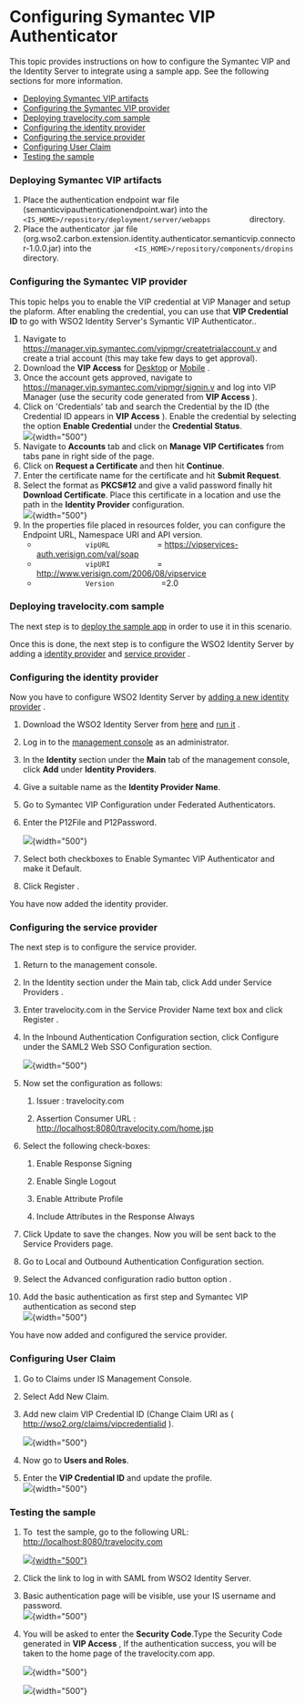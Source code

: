 # Configuring Symantec VIP Authenticator

This topic provides instructions on how to configure the Symantec
VIP and the Identity Server to integrate using a sample app. See the
following sections for more information.

-   [Deploying Symantec VIP
    artifacts](#ConfiguringSymantecVIPAuthenticator-DeployingVIPartifactsDeployingSymantecVIPartifacts)
-   [Configuring the Symantec
    VIP provider](#ConfiguringSymantecVIPAuthenticator-ConfiguringtheVIPproviderConfiguringtheSymantecVIPprovider)
-   [Deploying travelocity.com
    sample](#ConfiguringSymantecVIPAuthenticator-Deployingtravelocity.comsampleDeployingtravelocity.comsample)
-   [Configuring the identity
    provider](#ConfiguringSymantecVIPAuthenticator-ConfiguringtheidentityproviderConfiguringtheidentityprovider)
-   [Configuring the service
    provider](#ConfiguringSymantecVIPAuthenticator-ConfiguringtheserviceproviderConfiguringtheserviceprovider)
-   [Configuring User
    Claim](#ConfiguringSymantecVIPAuthenticator-ConfiguringUserClaimConfiguringUserClaim)
-   [Testing the
    sample](#ConfiguringSymantecVIPAuthenticator-TestingthesampleTestingthesample)

### Deploying Symantec VIP artifacts

1.  Place the authentication endpoint war file
    (semanticvipauthenticationendpoint.war) into the
    `           <IS_HOME>/repository/deployment/server/webapps          `
    directory.
2.  Place the authenticator .jar file
    (org.wso2.carbon.extension.identity.authenticator.semanticvip.connector-1.0.0.jar)
    into the
    `           <IS_HOME>/repository/components/dropins          `
    directory.

### Configuring the Symantec VIP provider

This topic helps you to enable the VIP credential at VIP Manager and
setup the plaform. After enabling the credential, you can use that **VIP
Credential ID** to go with WSO2 Identity Server's Symantic VIP
Authenticator..

1.  Navigate to
    <https://manager.vip.symantec.com/vipmgr/createtrialaccount.v> and
    create a trial account (this may take few days to get approval).
2.  Download the **VIP Access** for
    [Desktop](https://idprotect.vip.symantec.com/desktop/download.v) or
    [Mobile](https://m.vip.symantec.com/home.v) .
3.  Once the account gets approved, navigate to
    <https://manager.vip.symantec.com/vipmgr/signin.v> and log into VIP
    Manager (use the security code generated from **VIP Access** ).
4.  Click on 'Credentials' tab and search the Credential by the ID (the
    Credential ID appears in **VIP Access** ). Enable the credential
    by selecting the option **Enable Credential** under the **Credential
    Status**.  
    ![](attachments/50510041/50686885.png){width="500"}
5.  Navigate to **Accounts** tab and click on **Manage VIP
    Certificates** from tabs pane in right side of the page.
6.  Click on **Request a Certificate** and then hit **Continue**.
7.  Enter the certificate name for the certificate and hit **Submit
    Request**.
8.  Select the format as **PKCS\#12** and give a valid password finally
    hit **Download Certificate**. Place this certificate in a location
    and use the path in the **Identity Provider** configuration.  
    ![](attachments/50510041/50686887.png){width="500"}
9.  In the properties file placed in resources folder, you can configure
    the Endpoint URL, Namespace URI and API version.
    -   `             vipURL            ` =
        <https://vipservices-auth.verisign.com/val/soap>
    -   `             vipURI            ` =
        <http://www.verisign.com/2006/08/vipservice>
    -   `             Version            ` =2.0

### Deploying travelocity.com sample

The next step is to [deploy the sample app](_Deploying_the_Sample_App_)
in order to use it in this scenario.

Once this is done, the next step is to configure the WSO2 Identity
Server by adding a [identity
provider](https://docs.wso2.com/display/IS500/Working+with+the+Identity+Provider)
and [service
provider](https://docs.wso2.com/display/IS500/Working+with+the+Service+Provider)
.

### Configuring the identity provider

Now you have to configure WSO2 Identity Server by [adding a new identity
provider](https://docs.wso2.com/display/IS510/Configuring+an+Identity+Provider)
.

1.  Download the WSO2 Identity Server from
    [here](http://wso2.com/products/identity-server/) and [run
    it](https://docs.wso2.com/display/IS510/Running+the+Product) .
2.  Log in to the [management
    console](https://docs.wso2.com/display/IS510/Getting+Started+with+the+Management+Console)
    as an administrator.
3.  In the **Identity** section under the **Main** tab of the management
    console, click **Add** under **Identity Providers**.
4.  Give a suitable name as the **Identity Provider Name**.
5.  Go to Symantec VIP Configuration under Federated Authenticators.

6.  Enter the P12File and P12Password.

    ![](attachments/50510041/50686886.png){width="500"}

7.  Select both checkboxes to Enable Symantec VIP Authenticator and make
    it Default.

8.  Click Register .

You have now added the identity provider.

### Configuring the service provider

The next step is to configure the service provider.

1.  Return to the management console.

2.  In the Identity section under the Main tab, click Add under Service
    Providers .

3.  Enter travelocity.com in the Service Provider Name text box and
    click Register .

4.  In the Inbound Authentication Configuration section, click Configure
    under the SAML2 Web SSO Configuration section.  

    ![](attachments/50510041/50686888.png){width="500"}  

5.  Now set the configuration as follows:

    1.  Issuer : travelocity.com

    2.  Assertion Consumer URL :
        <http://localhost:8080/travelocity.com/home.jsp>

6.  Select the following check-boxes:
    1.  Enable Response Signing

    2.  Enable Single Logout

    3.  Enable Attribute Profile

    4.  Include Attributes in the Response Always

7.  Click Update to save the changes. Now you will be sent back to the
    Service Providers page.

8.  Go to Local and Outbound Authentication Configuration section.

9.  Select the Advanced configuration radio button option .

10. Add the basic authentication as first step and Symantec VIP
    authentication as second step  
    ![](attachments/50510041/50686889.png){width="500"}

You have now added and configured the service provider.

### Configuring User Claim

1.  Go to Claims under IS Management Console.
2.  Select Add New Claim.
3.  Add new claim VIP Credential ID (Change Claim URI as (
    <http://wso2.org/claims/vipcredentialid> ).  
      
    ![](attachments/50510041/50686891.png){width="500"}
4.  Now go to **Users and Roles**.
5.  Enter the **VIP Credential ID** and update the profile.  
    ![](attachments/50510041/50686892.png){width="500"}

### Testing the sample

1.  To  test the sample, go to the following URL:
    [http://localhost:8080/travelocity.com  
    ](http://localhost:8080/travelocity.com)

    [![](attachments/50510041/50686890.jpeg){width="500"}](http://localhost:8080/travelocity.com)

2.  Click the link to log in with SAML from WSO2 Identity Server.

3.  Basic authentication page will be visible, use your IS username and
    password.  
    ![](attachments/50510041/50686894.png){width="500"}

4.  You will be asked to enter the **Security Code**.Type the Security
    Code generated in **VIP Access** , If the authentication success,
    you will be taken to the home page of the travelocity.com app.

    ![](attachments/50510041/50686895.png){width="500"}  

    ![](attachments/50510041/50686896.png){width="500"}  
      
      

  
